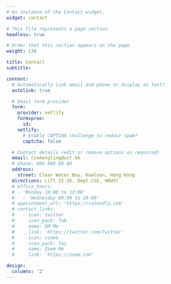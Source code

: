 ```yaml
---
# An instance of the Contact widget.
widget: contact

# This file represents a page section.
headless: true

# Order that this section appears on the page.
weight: 130

title: Contact
subtitle:

content:
  # Automatically link email and phone or display as text?
  autolink: true

  # Email form provider
  form:
    provider: netlify
    formspree:
      id:
    netlify:
      # Enable CAPTCHA challenge to reduce spam?
      captcha: false

  # Contact details (edit or remove options as required)
  email: csemengling@ust.hk
  # phone: 888 888 88 88
  address:
    street: Clear Water Bay, Kowloon, Hong Kong
  directions: Lift 25-26, Dept.CSE, HKUST
  # office_hours:
  # - 'Monday 10:00 to 13:00'
  #   - 'Wednesday 09:00 to 10:00'
  # appointment_url: 'https://calendly.com'
  # contact_links:
  #   - icon: twitter
  #     icon_pack: fab
  #     name: DM Me
  #     link: 'https://twitter.com/Twitter'
  #   - icon: video
  #     icon_pack: fas
  #     name: Zoom Me
  #     link: 'https://zoom.com'

design:
  columns: '2'
---
```

